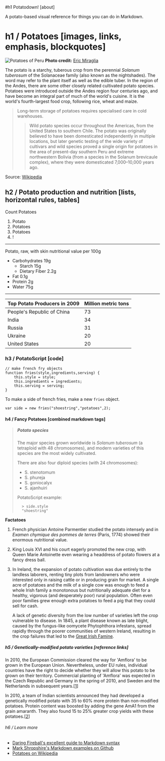 #h1 Potatodown! [about]

A potato-based visual reference for things you can do in Markdown.

# h1 / Potatoes [images, links, emphasis, blockquotes]

![Potatoes of Peru](http://forrked.com/potatoes-peru.png)
**Photo credit:** [Eric Miraglia](http://www.flickr.com/photos/equanimity/4801336468/)

The potato is a starchy, tuberous crop from the perennial _Solanum tuberosum_ of the Solanaceae family (also known as the nightshades). The word may refer to the plant itself as well as the edible tuber. In the region of the Andes, there are some other closely related cultivated potato species. Potatoes were introduced outside the Andes region four centuries ago, and have become an integral part of much of the world's cuisine. It is the world's fourth-largest food crop, following rice, wheat and maize.

>Long-term storage of potatoes requires specialised care in cold warehouses.
>>Wild potato species occur throughout the Americas, from the United States to southern Chile. The potato was originally believed to have been domesticated independently in multiple locations, but later genetic testing of the wide variety of cultivars and wild species proved a single origin for potatoes in the area of present-day southern Peru and extreme northwestern Bolivia (from a species in the Solanum brevicaule complex), where they were domesticated 7,000–10,000 years ago.

Source: [Wikipedia](http://en.wikipedia.org/wiki/Potatoes "optional title: Potatoes of Peru")

## h2 / Potato production and nutrition [lists, horizontal rules, tables]

Count Potatoes

1. Potato
2. Potatoes
3. Potatoes
4. !

- - -

Potato, raw, with skin nutritional value per 100g

* Carbohydrates 19g
	* Starch 15g
	* Dietary Fiber 2.2g
* Fat 0.1g
* Protein 2g
* Water 75g

***

Top Potato Producers in 2009                               | Million metric tons
-----------------------------------------------------------|--------------------
People's Republic of China                                 | 73
India                                                      | 34
Russia                                                     | 31
Ukraine                                                    | 20
United States                                              | 20

### h3 / PotatoScript [code]

	// make french fry objects
	function fries(style,ingredients,serving) {
		this.style = style;
		this.ingredients = ingredients;
		this.serving = serving;
	}

To make a side of french fries, make a new ``fries`` object.

`var side = new fries("shoestring","potatoes",2);`

#### h4 / Fancy Potatoes [combined markdown tags]

> ##### Potato species
>
> The major species grown worldwide is _Solanum tuberosum_ (a tetraploid with 48 chromosomes), and modern varieties of this species are the most widely cultivated.
>
> There are also four diploid species (with 24 chromosomes):
>
> * S. stenotomum
> * S. phureja
> * S. goniocalyx
> * S. ajanhuiri
> 
> PotatoScript example:
> 
>		> side.style
>		"shoestring"

**Factatoes**

1. French physician Antoine Parmentier studied the potato intensely and in _Examen chymique des pommes de terres_ (Paris, 1774) showed their enormous nutritional value. 
2. King Louis XVI and his court eagerly promoted the new crop, with Queen Marie Antoinette even wearing a headdress of potato flowers at a fancy dress ball. 
3. In Ireland, the expansion of potato cultivation was due entirely to the landless laborers, renting tiny plots from landowners who were interested only in raising cattle or in producing grain for market. A single acre of potatoes and the milk of a single cow was enough to feed a whole Irish family a monotonous but nutritionally adequate diet for a healthy, vigorous (and desperately poor) rural population. Often even poor families grew enough extra potatoes to feed a pig that they could sell for cash.

    A lack of genetic diversity from the low number of varieties left the crop vulnerable to disease. In 1845, a plant disease known as late blight, caused by the fungus-like oomycete Phytophthora infestans, spread rapidly through the poorer communities of western Ireland, resulting in the crop failures that led to the [Great Irish Famine](http://en.wikipedia.org/wiki/Great_Famine_(Ireland)).

##### h5 / Genetically-modified potato varieties [reference links]

In 2010, the European Commission cleared the way for 'Amflora' to be grown in the European Union. Nevertheless, under EU rules, individual countries have the right to decide whether they will allow this potato to be grown on their territory. Commercial planting of 'Amflora' was expected in the Czech Republic and Germany in the spring of 2010, and Sweden and the Netherlands in subsequent years.[[1]]

In 2010, a team of Indian scientists announced they had developed a genetically modified potato with 35 to 60% more protein than non-modified potatoes. Protein content was boosted by adding the gene AmA1 from the grain amaranth. They also found 15 to 25% greater crop yields with these potatoes.[[2]]

[1]:http://www.gmo-compass.org/eng/news/492.docu.html
[2]:http://www.pnas.org/content/early/2010/09/13/1006265107.full.pdf

###### h6 / Learn more

* [Daring Fireball's excellent guide to Markdown syntax](http://daringfireball.net/projects/markdown/)
* [Mark Shropshire's Markdown examples on Github](http://daringfireball.net/projects/markdown/)
* [Potatoes on Wikipedia](http://en.wikipedia.org/wiki/Potatoes)